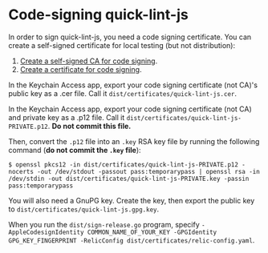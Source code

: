 # Code-signing quick-lint-js

In order to sign quick-lint-js, you need a code signing certificate. You can
create a self-signed certificate for local testing (but not distribution):

1. [Create a self-signed CA for code signing][macos-create-ca].
2. [Create a certificate for code signing][macos-create-cert].

In the Keychain Access app, export your code signing certificate (not CA)'s
public key as a .cer file. Call it `dist/certificates/quick-lint-js.cer`.

In the Keychain Access app, export your code signing certificate (not CA) and
private key as a .p12 file. Call it
`dist/certificates/quick-lint-js-PRIVATE.p12`. **Do not commit this file.**

Then, convert the `.p12` file into an `.key` RSA key file by running the
following command (**do not commit the `.key` file**):

    $ openssl pkcs12 -in dist/certificates/quick-lint-js-PRIVATE.p12 -nocerts -out /dev/stdout -passout pass:temporarypass | openssl rsa -in /dev/stdin -out dist/certificates/quick-lint-js-PRIVATE.key -passin pass:temporarypass

You will also need a GnuPG key. Create the key, then export the public key to
`dist/certificates/quick-lint-js.gpg.key`.

When you run the `dist/sign-release.go` program, specify
`-AppleCodesignIdentity COMMON_NAME_OF_YOUR_KEY -GPGIdentity GPG_KEY_FINGERPRINT -RelicConfig dist/certificates/relic-config.yaml`.

[macos-create-ca]: https://www.simplified.guide/macos/keychain-ca-code-signing-create
[macos-create-cert]: https://www.simplified.guide/macos/keychain-cert-code-signing-create
